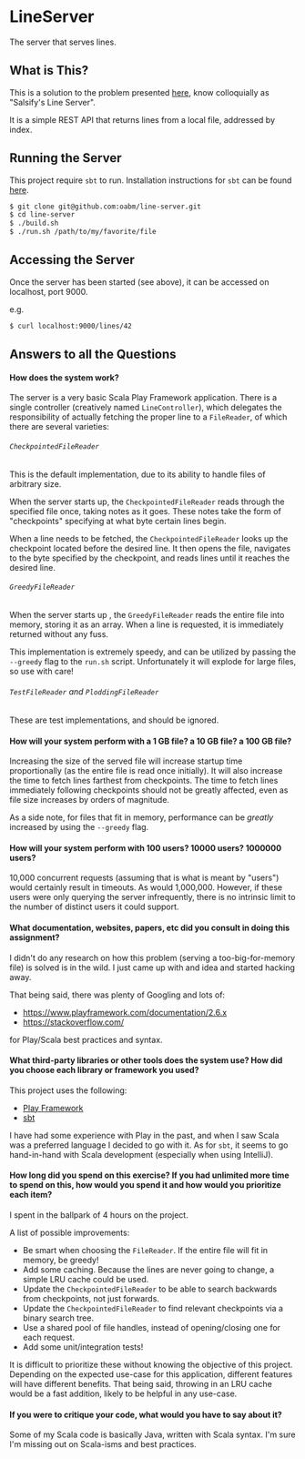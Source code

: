 # LineServer

The server that serves lines.

## What is This?

This is a solution to the problem presented [here](https://salsify.github.io/line-server.html), know colloquially as "Salsify's Line Server".

It is a simple REST API that returns lines from a local file, addressed by index.

## Running the Server

This project require `sbt` to run. Installation instructions for `sbt` can be found [here](https://www.scala-sbt.org/1.0/docs/Setup.html).

```bash
$ git clone git@github.com:oabm/line-server.git
$ cd line-server
$ ./build.sh
$ ./run.sh /path/to/my/favorite/file
```

## Accessing the Server

Once the server has been started (see above), it can be accessed on localhost, port 9000.

e.g.

```bash
$ curl localhost:9000/lines/42
```

## Answers to all the Questions

#### How does the system work?

The server is a very basic Scala Play Framework application. There is a single controller (creatively named `LineController`), which delegates the responsibility of actually fetching the proper line to a `FileReader`, of which there are several varieties:

###### `CheckpointedFileReader`

This is the default implementation, due to its ability to handle files of arbitrary size.

When the server starts up, the `CheckpointedFileReader` reads through the specified file once, taking notes as it goes. These notes take the form of "checkpoints" specifying at what byte certain lines begin.

When a line needs to be fetched, the `CheckpointedFileReader` looks up the checkpoint located before the desired line. It then opens the file, navigates to the byte specified by the checkpoint, and reads lines until it reaches the desired line.

###### `GreedyFileReader`

When the server starts up , the `GreedyFileReader` reads the entire file into memory, storing it as an array. When a line is requested, it is immediately returned without any fuss.

This implementation is extremely speedy, and can be utilized by passing the `--greedy` flag to the `run.sh` script. Unfortunately it will explode for large files, so use with care!

###### `TestFileReader` and `PloddingFileReader`

These are test implementations, and should be ignored.


#### How will your system perform with a 1 GB file? a 10 GB file? a 100 GB file?

Increasing the size of the served file will increase startup time proportionally (as the entire file is read once initially). It will also increase the time to fetch lines farthest from checkpoints. The time to fetch lines immediately following checkpoints should not be greatly affected, even as file size increases by orders of magnitude.

As a side note, for files that fit in memory, performance can be _greatly_ increased by using the `--greedy` flag.


#### How will your system perform with 100 users? 10000 users? 1000000 users?

10,000 concurrent requests (assuming that is what is meant by "users") would  certainly result in timeouts. As would 1,000,000. However, if these users were only querying the server infrequently, there is no intrinsic limit to the number of distinct users it could support.

#### What documentation, websites, papers, etc did you consult in doing this assignment?

I didn't do any research on how this problem (serving a too-big-for-memory file) is solved is in the wild. I just came up with and idea and started hacking away.

That being said, there was plenty of Googling and lots of:
- https://www.playframework.com/documentation/2.6.x
- https://stackoverflow.com/

for Play/Scala best practices and syntax.


#### What third-party libraries or other tools does the system use? How did you choose each library or framework you used?

This project uses the following:
- [Play Framework](https://www.playframework.com/documentation/2.6.x)
- [sbt](https://www.scala-sbt.org/)

I have had some experience with Play in the past, and when I saw Scala was a preferred language I decided to go with it. As for `sbt`, it seems to go hand-in-hand with Scala development (especially when using IntelliJ).


#### How long did you spend on this exercise? If you had unlimited more time to spend on this, how would you spend it and how would you prioritize each item?

I spent in the ballpark of 4 hours on the project.

A list of possible improvements:
- Be smart when choosing the `FileReader`. If the entire file will fit in memory, be greedy!
- Add some caching. Because the lines are never going to change, a simple LRU cache could be used.
- Update the `CheckpointedFileReader` to be able to search backwards from checkpoints, not just forwards.
- Update the `CheckpointedFileReader` to find relevant checkpoints via a binary search tree.
- Use a shared pool of file handles, instead of opening/closing one for each request.
- Add some unit/integration tests!

It is difficult to prioritize these without knowing the objective of this project. Depending on the expected use-case for this application, different features will have different benefits. That being said, throwing in an LRU cache would be a fast addition, likely to be helpful in any use-case.


#### If you were to critique your code, what would you have to say about it?

Some of my Scala code is basically Java, written with Scala syntax. I'm sure I'm missing out on Scala-isms and best practices.

